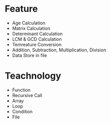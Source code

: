 # Feature
* Age Calculation
* Matrix Calculation
* Determinant Calculation
* LCM & GCD Calculation
* Temreature Conversion
* Addition, Subtraction, Multiplication, Division
* Data Store in file

# Teachnology
* Function
* Recursive Call
* Array
* Loop
* Condition
* File
